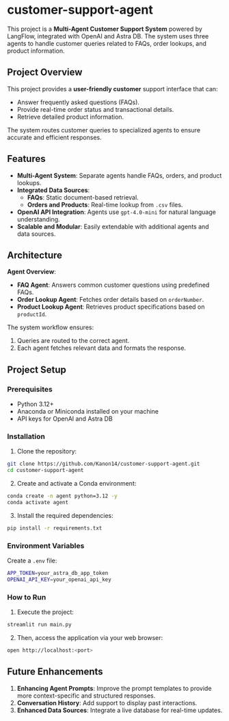 # customer-support-agent
This project is a **Multi-Agent Customer Support System** powered by LangFlow, integrated with OpenAI and Astra DB. The system uses three agents to handle customer queries related to FAQs, order lookups, and product information.

## Project Overview
This project provides a **user-friendly customer** support interface that can:
- Answer frequently asked questions (FAQs).
- Provide real-time order status and transactional details.
- Retrieve detailed product information.

The system routes customer queries to specialized agents to ensure accurate and efficient responses.

## Features
- **Multi-Agent System**: Separate agents handle FAQs, orders, and product lookups.
- **Integrated Data Sources**:
    - **FAQs**: Static document-based retrieval.
    - **Orders and Products**: Real-time lookup from `.csv` files.
- **OpenAI API Integration**: Agents use `gpt-4.0-mini` for natural language understanding.
- **Scalable and Modular**: Easily extendable with additional agents and data sources.

## Architecture
**Agent Overview**:

- **FAQ Agent**: Answers common customer questions using predefined FAQs.
- **Order Lookup Agent**: Fetches order details based on `orderNumber`.
- **Product Lookup Agent**: Retrieves product specifications based on `productId`.

The system workflow ensures:
1. Queries are routed to the correct agent. 
2. Each agent fetches relevant data and formats the response. 

## Project Setup
### Prerequisites
- Python 3.12+
- Anaconda or Miniconda installed on your machine
- API keys for OpenAI and Astra DB

### Installation
1. Clone the repository:
```bash
git clone https://github.com/Kanon14/customer-support-agent.git
cd customer-support-agent
```
2. Create and activate a Conda environment:
```bash
conda create -n agent python=3.12 -y
conda activate agent
```
3. Install the required dependencies:
```bash
pip install -r requirements.txt
```

### Environment Variables
Create a `.env` file:
```bash
APP_TOKEN=your_astra_db_app_token
OPENAI_API_KEY=your_openai_api_key
```

### How to Run
1. Execute the project:
```bash
streamlit run main.py
```
2. Then, access the application via your web browser:
```bash
open http://localhost:<port>
```

## Future Enhancements
1. **Enhancing Agent Prompts**: Improve the prompt templates to provide more context-specific and structured responses.
2. **Conversation History**: Add support to display past interactions.
3. **Enhanced Data Sources**: Integrate a live database for real-time updates.